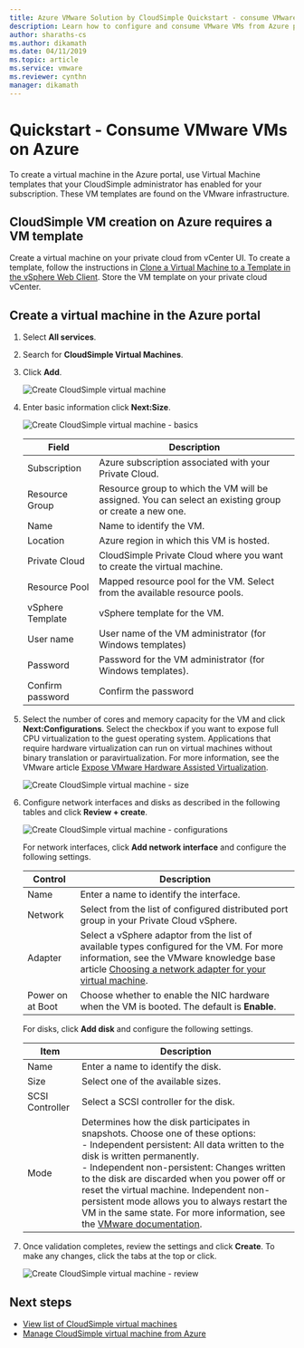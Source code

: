 ```yaml
---
title: Azure VMware Solution by CloudSimple Quickstart - consume VMware VMs on Azure 
description: Learn how to configure and consume VMware VMs from Azure portal using Azure VMware Solution by CloudSimple 
author: sharaths-cs 
ms.author: dikamath 
ms.date: 04/11/2019 
ms.topic: article 
ms.service: vmware 
ms.reviewer: cynthn 
manager: dikamath 
---
```

# Quickstart - Consume VMware VMs on Azure

To create a virtual machine in the Azure portal, use Virtual Machine templates that your CloudSimple administrator has enabled for your subscription. These VM templates are found on the VMware infrastructure.

## CloudSimple VM creation on Azure requires a VM template

Create a virtual machine on your private cloud from vCenter UI. To create a template, follow the instructions in [Clone a Virtual Machine to a Template in the vSphere Web Client](https://docs.vmware.com/en/VMware-vSphere/6.7/com.vmware.vsphere.vm_admin.doc/GUID-FE6DE4DF-FAD0-4BB0-A1FD-AFE9A40F4BFE.html). Store the VM template on your private cloud vCenter.

## Create a virtual machine in the Azure portal

1. Select **All services**.

2. Search for **CloudSimple Virtual Machines**.

3. Click **Add**.

    ![Create CloudSimple virtual machine](media/create-cloudsimple-virtual-machine.png)

4. Enter basic information click **Next:Size**.

    ![Create CloudSimple virtual machine - basics](media/create-cloudsimple-virtual-machine-basic-info.png)

    | Field | Description |
    | ------------ | ------------- |
    | Subscription | Azure subscription associated with your Private Cloud.  |
    | Resource Group | Resource group to which the VM will be assigned. You can select an existing group or create a new one. |
    | Name | Name to identify the VM.  |
    | Location | Azure region in which this VM is hosted.  |
    | Private Cloud | CloudSimple Private Cloud where you want to create the virtual machine. |
    | Resource Pool | Mapped resource pool for the VM. Select from the available resource pools. |
    | vSphere Template | vSphere template for the VM.  |
    | User name | User name of the VM administrator (for Windows templates)|
    | Password |  Password for the VM administrator (for Windows templates). |
    | Confirm password | Confirm the password |

5. Select the number of cores and memory capacity for the VM and click **Next:Configurations**. Select the checkbox if you want to expose full CPU virtualization to the guest operating system. Applications that require hardware virtualization can run on virtual machines without binary translation or paravirtualization. For more information, see the VMware article <a href="https://docs.vmware.com/en/VMware-vSphere/6.5/com.vmware.vsphere.vm_admin.doc/GUID-2A98801C-68E8-47AF-99ED-00C63E4857F6.html" target="_blank">Expose VMware Hardware Assisted Virtualization</a>.

    ![Create CloudSimple virtual machine - size](media/create-cloudsimple-virtual-machine-size.png)

6. Configure network interfaces and disks as described in the following tables and click **Review + create**.

    ![Create CloudSimple virtual machine - configurations](media/create-cloudsimple-virtual-machine-configurations.png)

    For network interfaces, click **Add network interface** and configure the following settings.
    
    | Control | Description |
    | ------------ | ------------- |
    | Name | Enter a name to identify the interface.  |
    | Network | Select from the list of configured distributed port group in your Private Cloud vSphere.  |
    | Adapter | Select a vSphere adaptor from the list of available types configured for the VM. For more information, see the VMware knowledge base article <a href="https://kb.vmware.com/s/article/1001805" target="_blank">Choosing a network adapter for your virtual machine</a>. |
    | Power on at Boot | Choose whether to enable the NIC hardware when the VM is booted. The default is **Enable**. |

    For disks, click **Add disk** and configure the following settings.

    | Item | Description | 
    | ------------ | ------------- | 
    | Name | Enter a name to identify the disk.  | 
    | Size | Select one of the available sizes.  | 
    | SCSI Controller | Select a SCSI controller for the disk.  |
    | Mode | Determines how the disk participates in snapshots. Choose one of these options: <br> - Independent persistent: All data written to the disk is written permanently.<br> - Independent non-persistent: Changes written to the disk are discarded when you power off or reset the virtual machine.  Independent non-persistent mode allows you to always restart the VM in the same state. For more information, see the <a href="https://docs.vmware.com/en/VMware-vSphere/6.5/com.vmware.vsphere.vm_admin.doc/GUID-8B6174E6-36A8-42DA-ACF7-0DA4D8C5B084.html" target="_blank">VMware documentation</a>.

7. Once validation completes, review the settings and click **Create**. To make any changes, click the tabs at the top or click.

    ![Create CloudSimple virtual machine - review](media/create-cloudsimple-virtual-machine-review.png)

## Next steps

* [View list of CloudSimple virtual machines](https://docs.azure.cloudsimple.com/azure-create-vm/#view-list-of-cloudsimple-virtual-machines)
* [Manage CloudSimple virtual machine from Azure](https://docs.azure.cloudsimple.com/azure-manage-vm/)
